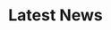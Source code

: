 ---
# Documentation: https://wowchemy.com/docs/page-builder/
widget: pages
headless: true
weight: 20

title: Latest News
subtitle:

content:
  count: 10
  filters:
    author: ''
    category: ''
    exclude_featured: false
    publication_type: ''
    tag: ''
  offset: 0
  order: desc
  folders:
    - shipments
    - fundraising
    - events
design:
  view: community/datedshowcase
  flip_alt_rows: true
  columns: '1'  
  spacing:
    # Customize the section spacing. Order is top, right, bottom, left. 
    padding: ["20px", "0", "20px", "0"]
  background:
    color: 'var(--bg)'
    # Text color (true=light, false=dark, or remove for the dynamic theme color).
    text_color_light: false
---
